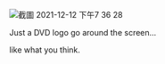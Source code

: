 ![截圖 2021-12-12 下午7 36 28](https://user-images.githubusercontent.com/32888552/145710565-0c9290e9-2279-465e-aa0b-fced5cfaf6ec.png)

Just a DVD logo go around the screen...

like what you think.
